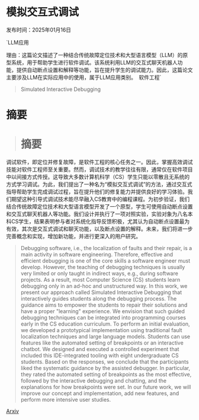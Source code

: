 # 模拟交互式调试

发布时间：2025年01月16日

`LLM应用

理由：这篇论文描述了一种结合传统故障定位技术和大型语言模型（LLM）的原型系统，用于帮助学生进行软件调试。该系统利用LLM的交互式聊天机器人功能，提供自动断点设置和解释等功能，旨在提升学生的调试能力。因此，这篇论文主要涉及LLM在实际应用中的使用，属于LLM应用类别。` `软件工程`

> Simulated Interactive Debugging

# 摘要

> # 摘要
调试软件，即定位并修复故障，是软件工程的核心任务之一。因此，掌握高效调试技能对软件工程师至关重要。然而，调试技术的教学往往有限，通常仅在软件项目中以间接方式传授。这导致大多数计算机科学（CS）学生只能以零散且无系统的方式学习调试。为此，我们提出了一种名为“模拟交互式调试”的方法，通过交互式指导帮助学生完成调试过程，旨在提升他们的修复能力并提供良好的学习体验。我们期望这种引导式调试技术能尽早融入CS教育中的编程课程。为初步验证，我们结合传统故障定位技术和大型语言模型开发了一个原型，学生可使用自动断点设置和交互式聊天机器人等功能。我们设计并执行了一项对照实验，实验对象为八名本科CS学生，结果表明参与者对系统化指导反馈积极，尤其认为自动断点设置最为有效，其次是交互式调试和聊天功能，以及断点设置的解释。未来，我们将进一步完善概念和实现，增加新功能，并进行更深入的用户研究。

> Debugging software, i.e., the localization of faults and their repair, is a main activity in software engineering. Therefore, effective and efficient debugging is one of the core skills a software engineer must develop. However, the teaching of debugging techniques is usually very limited or only taught in indirect ways, e.g., during software projects. As a result, most Computer Science (CS) students learn debugging only in an ad-hoc and unstructured way. In this work, we present our approach called Simulated Interactive Debugging that interactively guides students along the debugging process. The guidance aims to empower the students to repair their solutions and have a proper "learning" experience. We envision that such guided debugging techniques can be integrated into programming courses early in the CS education curriculum. To perform an initial evaluation, we developed a prototypical implementation using traditional fault localization techniques and large language models. Students can use features like the automated setting of breakpoints or an interactive chatbot. We designed and executed a controlled experiment that included this IDE-integrated tooling with eight undergraduate CS students. Based on the responses, we conclude that the participants liked the systematic guidance by the assisted debugger. In particular, they rated the automated setting of breakpoints as the most effective, followed by the interactive debugging and chatting, and the explanations for how breakpoints were set. In our future work, we will improve our concept and implementation, add new features, and perform more intensive user studies.

[Arxiv](https://arxiv.org/abs/2501.09694)